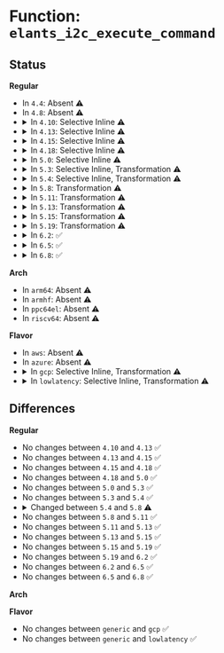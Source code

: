 # Function: <code>elants_i2c_execute_command</code>

## Status
<b>Regular</b>
<ul>
<li>
In <code>4.4</code>: Absent ⚠️
</li>
<li>
In <code>4.8</code>: Absent ⚠️
</li>
<li>
<details>
<summary>In <code>4.10</code>: Selective Inline ⚠️</summary>

```c
int elants_i2c_execute_command(struct i2c_client *client, const u8 *cmd, size_t cmd_size, u8 *resp, size_t resp_size);
```

**Collision:** Unique Static

**Inline:** Selective

**Transformation:** False

**Instances:**

```
In drivers/input/touchscreen/elants_i2c.c (ffffffff81700050)
Location: drivers/input/touchscreen/elants_i2c.c:190
Inline: True
Direct callers:
  - drivers/input/touchscreen/elants_i2c.c:elants_i2c_initialize
  - drivers/input/touchscreen/elants_i2c.c:elants_i2c_initialize
  - drivers/input/touchscreen/elants_i2c.c:elants_i2c_initialize
  - drivers/input/touchscreen/elants_i2c.c:elants_i2c_initialize
  - drivers/input/touchscreen/elants_i2c.c:elants_i2c_initialize
  - drivers/input/touchscreen/elants_i2c.c:elants_i2c_initialize
  - drivers/input/touchscreen/elants_i2c.c:elants_i2c_initialize
  - drivers/input/touchscreen/elants_i2c.c:elants_i2c_initialize
```
**Symbols:**

```
ffffffff81700050-ffffffff81700139: elants_i2c_execute_command (STB_LOCAL)
```
</details>
</li>
<li>
<details>
<summary>In <code>4.13</code>: Selective Inline ⚠️</summary>

```c
int elants_i2c_execute_command(struct i2c_client *client, const u8 *cmd, size_t cmd_size, u8 *resp, size_t resp_size);
```

**Collision:** Unique Static

**Inline:** Selective

**Transformation:** False

**Instances:**

```
In drivers/input/touchscreen/elants_i2c.c (ffffffff81715950)
Location: drivers/input/touchscreen/elants_i2c.c:190
Inline: True
Direct callers:
  - drivers/input/touchscreen/elants_i2c.c:elants_i2c_initialize
  - drivers/input/touchscreen/elants_i2c.c:elants_i2c_initialize
  - drivers/input/touchscreen/elants_i2c.c:elants_i2c_initialize
  - drivers/input/touchscreen/elants_i2c.c:elants_i2c_initialize
  - drivers/input/touchscreen/elants_i2c.c:elants_i2c_initialize
  - drivers/input/touchscreen/elants_i2c.c:elants_i2c_initialize
  - drivers/input/touchscreen/elants_i2c.c:elants_i2c_initialize
  - drivers/input/touchscreen/elants_i2c.c:elants_i2c_initialize
```
**Symbols:**

```
ffffffff81715950-ffffffff81715a3c: elants_i2c_execute_command (STB_LOCAL)
```
</details>
</li>
<li>
<details>
<summary>In <code>4.15</code>: Selective Inline ⚠️</summary>

```c
int elants_i2c_execute_command(struct i2c_client *client, const u8 *cmd, size_t cmd_size, u8 *resp, size_t resp_size);
```

**Collision:** Unique Static

**Inline:** Selective

**Transformation:** False

**Instances:**

```
In drivers/input/touchscreen/elants_i2c.c (ffffffff81786b50)
Location: drivers/input/touchscreen/elants_i2c.c:191
Inline: True
Direct callers:
  - drivers/input/touchscreen/elants_i2c.c:elants_i2c_initialize
  - drivers/input/touchscreen/elants_i2c.c:elants_i2c_initialize
  - drivers/input/touchscreen/elants_i2c.c:elants_i2c_initialize
  - drivers/input/touchscreen/elants_i2c.c:elants_i2c_initialize
  - drivers/input/touchscreen/elants_i2c.c:elants_i2c_initialize
  - drivers/input/touchscreen/elants_i2c.c:elants_i2c_initialize
  - drivers/input/touchscreen/elants_i2c.c:elants_i2c_initialize
  - drivers/input/touchscreen/elants_i2c.c:elants_i2c_initialize
```
**Symbols:**

```
ffffffff81786b50-ffffffff81786c3c: elants_i2c_execute_command (STB_LOCAL)
```
</details>
</li>
<li>
<details>
<summary>In <code>4.18</code>: Selective Inline ⚠️</summary>

```c
int elants_i2c_execute_command(struct i2c_client *client, const u8 *cmd, size_t cmd_size, u8 *resp, size_t resp_size);
```

**Collision:** Unique Static

**Inline:** Selective

**Transformation:** False

**Instances:**

```
In drivers/input/touchscreen/elants_i2c.c (ffffffff817c7c20)
Location: drivers/input/touchscreen/elants_i2c.c:190
Inline: True
Direct callers:
  - drivers/input/touchscreen/elants_i2c.c:elants_i2c_initialize
  - drivers/input/touchscreen/elants_i2c.c:elants_i2c_initialize
  - drivers/input/touchscreen/elants_i2c.c:elants_i2c_initialize
  - drivers/input/touchscreen/elants_i2c.c:elants_i2c_initialize
  - drivers/input/touchscreen/elants_i2c.c:elants_i2c_initialize
  - drivers/input/touchscreen/elants_i2c.c:elants_i2c_initialize
  - drivers/input/touchscreen/elants_i2c.c:elants_i2c_initialize
  - drivers/input/touchscreen/elants_i2c.c:elants_i2c_initialize
```
**Symbols:**

```
ffffffff817c7c20-ffffffff817c7d09: elants_i2c_execute_command (STB_LOCAL)
```
</details>
</li>
<li>
<details>
<summary>In <code>5.0</code>: Selective Inline ⚠️</summary>

```c
int elants_i2c_execute_command(struct i2c_client *client, const u8 *cmd, size_t cmd_size, u8 *resp, size_t resp_size);
```

**Collision:** Unique Static

**Inline:** Selective

**Transformation:** False

**Instances:**

```
In drivers/input/touchscreen/elants_i2c.c (ffffffff817ef2c0)
Location: drivers/input/touchscreen/elants_i2c.c:191
Inline: True
Direct callers:
  - drivers/input/touchscreen/elants_i2c.c:elants_i2c_initialize
  - drivers/input/touchscreen/elants_i2c.c:elants_i2c_initialize
  - drivers/input/touchscreen/elants_i2c.c:elants_i2c_initialize
  - drivers/input/touchscreen/elants_i2c.c:elants_i2c_initialize
  - drivers/input/touchscreen/elants_i2c.c:elants_i2c_initialize
  - drivers/input/touchscreen/elants_i2c.c:elants_i2c_initialize
  - drivers/input/touchscreen/elants_i2c.c:elants_i2c_initialize
  - drivers/input/touchscreen/elants_i2c.c:elants_i2c_initialize
```
**Symbols:**

```
ffffffff817ef2c0-ffffffff817ef3a9: elants_i2c_execute_command (STB_LOCAL)
```
</details>
</li>
<li>
<details>
<summary>In <code>5.3</code>: Selective Inline, Transformation ⚠️</summary>

```c
int elants_i2c_execute_command(struct i2c_client *client, const u8 *cmd, size_t cmd_size, u8 *resp, size_t resp_size);
```

**Collision:** Unique Static

**Inline:** Selective

**Transformation:** True

**Instances:**

```
In drivers/input/touchscreen/elants_i2c.c (ffffffff818311fb)
Location: drivers/input/touchscreen/elants_i2c.c:186
Inline: True
Direct callers:
  - drivers/input/touchscreen/elants_i2c.c:elants_i2c_initialize
  - drivers/input/touchscreen/elants_i2c.c:elants_i2c_initialize
  - drivers/input/touchscreen/elants_i2c.c:elants_i2c_initialize
  - drivers/input/touchscreen/elants_i2c.c:elants_i2c_initialize
  - drivers/input/touchscreen/elants_i2c.c:elants_i2c_initialize
  - drivers/input/touchscreen/elants_i2c.c:elants_i2c_initialize
  - drivers/input/touchscreen/elants_i2c.c:elants_i2c_initialize
  - drivers/input/touchscreen/elants_i2c.c:elants_i2c_initialize
```
**Symbols:**

```
ffffffff8182fdc0-ffffffff8182fe87: elants_i2c_execute_command (STB_LOCAL)
ffffffff818311fb-ffffffff81831221: elants_i2c_execute_command.cold (STB_LOCAL)
```
</details>
</li>
<li>
<details>
<summary>In <code>5.4</code>: Selective Inline, Transformation ⚠️</summary>

```c
int elants_i2c_execute_command(struct i2c_client *client, const u8 *cmd, size_t cmd_size, u8 *resp, size_t resp_size);
```

**Collision:** Unique Static

**Inline:** Selective

**Transformation:** True

**Instances:**

```
In drivers/input/touchscreen/elants_i2c.c (ffffffff81862b2b)
Location: drivers/input/touchscreen/elants_i2c.c:186
Inline: True
Direct callers:
  - drivers/input/touchscreen/elants_i2c.c:elants_i2c_initialize
  - drivers/input/touchscreen/elants_i2c.c:elants_i2c_initialize
  - drivers/input/touchscreen/elants_i2c.c:elants_i2c_initialize
  - drivers/input/touchscreen/elants_i2c.c:elants_i2c_initialize
  - drivers/input/touchscreen/elants_i2c.c:elants_i2c_initialize
  - drivers/input/touchscreen/elants_i2c.c:elants_i2c_initialize
  - drivers/input/touchscreen/elants_i2c.c:elants_i2c_initialize
  - drivers/input/touchscreen/elants_i2c.c:elants_i2c_initialize
```
**Symbols:**

```
ffffffff818616f0-ffffffff818617b7: elants_i2c_execute_command (STB_LOCAL)
ffffffff81862b2b-ffffffff81862b51: elants_i2c_execute_command.cold (STB_LOCAL)
```
</details>
</li>
<li>
<details>
<summary>In <code>5.8</code>: Transformation ⚠️</summary>

```c
int elants_i2c_execute_command(struct i2c_client *client, const u8 *cmd, size_t cmd_size, u8 *resp, size_t resp_size, int retries, const char *cmd_name);
```

**Collision:** Unique Static

**Inline:** No

**Transformation:** True

**Instances:**

```
In drivers/input/touchscreen/elants_i2c.c (0)
Location: drivers/input/touchscreen/elants_i2c.c:193
Inline: False
Direct callers:
  - drivers/input/touchscreen/elants_i2c.c:show_calibration_count
  - drivers/input/touchscreen/elants_i2c.c:elants_i2c_initialize
  - drivers/input/touchscreen/elants_i2c.c:elants_i2c_initialize
  - drivers/input/touchscreen/elants_i2c.c:elants_i2c_initialize
  - drivers/input/touchscreen/elants_i2c.c:elants_i2c_query_ts_info
  - drivers/input/touchscreen/elants_i2c.c:elants_i2c_query_ts_info
  - drivers/input/touchscreen/elants_i2c.c:elants_i2c_query_ts_info
  - drivers/input/touchscreen/elants_i2c.c:elants_i2c_query_ts_info
  - drivers/input/touchscreen/elants_i2c.c:elants_i2c_query_fw_version
```
**Symbols:**

```
ffffffff81934640-ffffffff819347a4: elants_i2c_execute_command (STB_LOCAL)
ffffffff81935c87-ffffffff81935cf0: elants_i2c_execute_command.cold (STB_LOCAL)
```
</details>
</li>
<li>
<details>
<summary>In <code>5.11</code>: Transformation ⚠️</summary>

```c
int elants_i2c_execute_command(struct i2c_client *client, const u8 *cmd, size_t cmd_size, u8 *resp, size_t resp_size, int retries, const char *cmd_name);
```

**Collision:** Unique Static

**Inline:** No

**Transformation:** True

**Instances:**

```
In drivers/input/touchscreen/elants_i2c.c (0)
Location: drivers/input/touchscreen/elants_i2c.c:198
Inline: False
Direct callers:
  - drivers/input/touchscreen/elants_i2c.c:show_calibration_count
  - drivers/input/touchscreen/elants_i2c.c:elants_i2c_initialize
  - drivers/input/touchscreen/elants_i2c.c:elants_i2c_initialize
  - drivers/input/touchscreen/elants_i2c.c:elants_i2c_initialize
  - drivers/input/touchscreen/elants_i2c.c:elants_i2c_query_ts_info
  - drivers/input/touchscreen/elants_i2c.c:elants_i2c_query_ts_info
  - drivers/input/touchscreen/elants_i2c.c:elants_i2c_query_ts_info
  - drivers/input/touchscreen/elants_i2c.c:elants_i2c_query_ts_info
  - drivers/input/touchscreen/elants_i2c.c:elants_i2c_query_fw_version
```
**Symbols:**

```
ffffffff8193b6a0-ffffffff8193b804: elants_i2c_execute_command (STB_LOCAL)
ffffffff81c238c9-ffffffff81c23932: elants_i2c_execute_command.cold (STB_LOCAL)
```
</details>
</li>
<li>
<details>
<summary>In <code>5.13</code>: Transformation ⚠️</summary>

```c
int elants_i2c_execute_command(struct i2c_client *client, const u8 *cmd, size_t cmd_size, u8 *resp, size_t resp_size, int retries, const char *cmd_name);
```

**Collision:** Unique Static

**Inline:** No

**Transformation:** True

**Instances:**

```
In drivers/input/touchscreen/elants_i2c.c (0)
Location: drivers/input/touchscreen/elants_i2c.c:211
Inline: False
Direct callers:
  - drivers/input/touchscreen/elants_i2c.c:show_calibration_count
  - drivers/input/touchscreen/elants_i2c.c:elants_i2c_initialize
  - drivers/input/touchscreen/elants_i2c.c:elants_i2c_initialize
  - drivers/input/touchscreen/elants_i2c.c:elants_i2c_initialize
  - drivers/input/touchscreen/elants_i2c.c:elants_i2c_initialize
  - drivers/input/touchscreen/elants_i2c.c:elants_i2c_initialize
  - drivers/input/touchscreen/elants_i2c.c:elants_i2c_initialize
  - drivers/input/touchscreen/elants_i2c.c:elants_i2c_query_ts_info_ekth
  - drivers/input/touchscreen/elants_i2c.c:elants_i2c_query_ts_info_ekth
  - drivers/input/touchscreen/elants_i2c.c:elants_i2c_query_ts_info_ekth
  - drivers/input/touchscreen/elants_i2c.c:elants_i2c_query_ts_info_ekth
```
**Symbols:**

```
ffffffff8191ec60-ffffffff8191eddc: elants_i2c_execute_command (STB_LOCAL)
ffffffff81c158a7-ffffffff81c15916: elants_i2c_execute_command.cold (STB_LOCAL)
```
</details>
</li>
<li>
<details>
<summary>In <code>5.15</code>: Transformation ⚠️</summary>

```c
int elants_i2c_execute_command(struct i2c_client *client, const u8 *cmd, size_t cmd_size, u8 *resp, size_t resp_size, int retries, const char *cmd_name);
```

**Collision:** Unique Static

**Inline:** No

**Transformation:** True

**Instances:**

```
In drivers/input/touchscreen/elants_i2c.c (0)
Location: drivers/input/touchscreen/elants_i2c.c:224
Inline: False
Direct callers:
  - drivers/input/touchscreen/elants_i2c.c:show_calibration_count
  - drivers/input/touchscreen/elants_i2c.c:elants_i2c_initialize
  - drivers/input/touchscreen/elants_i2c.c:elants_i2c_initialize
  - drivers/input/touchscreen/elants_i2c.c:elants_i2c_initialize
  - drivers/input/touchscreen/elants_i2c.c:elants_i2c_initialize
  - drivers/input/touchscreen/elants_i2c.c:elants_i2c_initialize
  - drivers/input/touchscreen/elants_i2c.c:elants_i2c_initialize
  - drivers/input/touchscreen/elants_i2c.c:elants_i2c_query_ts_info_ekth
  - drivers/input/touchscreen/elants_i2c.c:elants_i2c_query_ts_info_ekth
  - drivers/input/touchscreen/elants_i2c.c:elants_i2c_query_ts_info_ekth
  - drivers/input/touchscreen/elants_i2c.c:elants_i2c_query_ts_info_ekth
```
**Symbols:**

```
ffffffff819c1a10-ffffffff819c1b86: elants_i2c_execute_command (STB_LOCAL)
ffffffff81d24248-ffffffff81d242b7: elants_i2c_execute_command.cold (STB_LOCAL)
```
</details>
</li>
<li>
<details>
<summary>In <code>5.19</code>: Transformation ⚠️</summary>

```c
int elants_i2c_execute_command(struct i2c_client *client, const u8 *cmd, size_t cmd_size, u8 *resp, size_t resp_size, int retries, const char *cmd_name);
```

**Collision:** Unique Static

**Inline:** No

**Transformation:** True

**Instances:**

```
In drivers/input/touchscreen/elants_i2c.c (0)
Location: drivers/input/touchscreen/elants_i2c.c:224
Inline: False
Direct callers:
  - drivers/input/touchscreen/elants_i2c.c:show_calibration_count
  - drivers/input/touchscreen/elants_i2c.c:elants_i2c_initialize
  - drivers/input/touchscreen/elants_i2c.c:elants_i2c_initialize
  - drivers/input/touchscreen/elants_i2c.c:elants_i2c_initialize
  - drivers/input/touchscreen/elants_i2c.c:elants_i2c_initialize
  - drivers/input/touchscreen/elants_i2c.c:elants_i2c_initialize
  - drivers/input/touchscreen/elants_i2c.c:elants_i2c_initialize
  - drivers/input/touchscreen/elants_i2c.c:elants_i2c_query_ts_info_ekth
  - drivers/input/touchscreen/elants_i2c.c:elants_i2c_query_ts_info_ekth
  - drivers/input/touchscreen/elants_i2c.c:elants_i2c_query_ts_info_ekth
  - drivers/input/touchscreen/elants_i2c.c:elants_i2c_query_ts_info_ekth
```
**Symbols:**

```
ffffffff81b21d20-ffffffff81b21ede: elants_i2c_execute_command (STB_LOCAL)
ffffffff81ef009c-ffffffff81ef0105: elants_i2c_execute_command.cold (STB_LOCAL)
```
</details>
</li>
<li>
<details>
<summary>In <code>6.2</code>: ✅</summary>

```c
int elants_i2c_execute_command(struct i2c_client *client, const u8 *cmd, size_t cmd_size, u8 *resp, size_t resp_size, int retries, const char *cmd_name);
```

**Collision:** Unique Static

**Inline:** No

**Transformation:** False

**Instances:**

```
In drivers/input/touchscreen/elants_i2c.c (ffffffff81cb4140)
Location: drivers/input/touchscreen/elants_i2c.c:224
Inline: False
Direct callers:
  - drivers/input/touchscreen/elants_i2c.c:show_calibration_count
  - drivers/input/touchscreen/elants_i2c.c:elants_i2c_initialize
  - drivers/input/touchscreen/elants_i2c.c:elants_i2c_initialize
  - drivers/input/touchscreen/elants_i2c.c:elants_i2c_initialize
  - drivers/input/touchscreen/elants_i2c.c:elants_i2c_initialize
  - drivers/input/touchscreen/elants_i2c.c:elants_i2c_initialize
  - drivers/input/touchscreen/elants_i2c.c:elants_i2c_initialize
  - drivers/input/touchscreen/elants_i2c.c:elants_i2c_query_ts_info_ekth
  - drivers/input/touchscreen/elants_i2c.c:elants_i2c_query_ts_info_ekth
  - drivers/input/touchscreen/elants_i2c.c:elants_i2c_query_ts_info_ekth
  - drivers/input/touchscreen/elants_i2c.c:elants_i2c_query_ts_info_ekth
```
**Symbols:**

```
ffffffff81cb4140-ffffffff81cb4371: elants_i2c_execute_command (STB_LOCAL)
```
</details>
</li>
<li>
<details>
<summary>In <code>6.5</code>: ✅</summary>

```c
int elants_i2c_execute_command(struct i2c_client *client, const u8 *cmd, size_t cmd_size, u8 *resp, size_t resp_size, int retries, const char *cmd_name);
```

**Collision:** Unique Static

**Inline:** No

**Transformation:** False

**Instances:**

```
In drivers/input/touchscreen/elants_i2c.c (ffffffff81d1b790)
Location: drivers/input/touchscreen/elants_i2c.c:224
Inline: False
Direct callers:
  - drivers/input/touchscreen/elants_i2c.c:show_calibration_count
  - drivers/input/touchscreen/elants_i2c.c:elants_i2c_initialize
  - drivers/input/touchscreen/elants_i2c.c:elants_i2c_initialize
  - drivers/input/touchscreen/elants_i2c.c:elants_i2c_initialize
  - drivers/input/touchscreen/elants_i2c.c:elants_i2c_initialize
  - drivers/input/touchscreen/elants_i2c.c:elants_i2c_initialize
  - drivers/input/touchscreen/elants_i2c.c:elants_i2c_initialize
  - drivers/input/touchscreen/elants_i2c.c:elants_i2c_query_ts_info_ekth
  - drivers/input/touchscreen/elants_i2c.c:elants_i2c_query_ts_info_ekth
  - drivers/input/touchscreen/elants_i2c.c:elants_i2c_query_ts_info_ekth
  - drivers/input/touchscreen/elants_i2c.c:elants_i2c_query_ts_info_ekth
```
**Symbols:**

```
ffffffff81d1b790-ffffffff81d1b9bd: elants_i2c_execute_command (STB_LOCAL)
```
</details>
</li>
<li>
<details>
<summary>In <code>6.8</code>: ✅</summary>

```c
int elants_i2c_execute_command(struct i2c_client *client, const u8 *cmd, size_t cmd_size, u8 *resp, size_t resp_size, int retries, const char *cmd_name);
```

**Collision:** Unique Static

**Inline:** No

**Transformation:** False

**Instances:**

```
In drivers/input/touchscreen/elants_i2c.c (ffffffff81dd14e0)
Location: drivers/input/touchscreen/elants_i2c.c:224
Inline: False
Direct callers:
  - drivers/input/touchscreen/elants_i2c.c:show_calibration_count
  - drivers/input/touchscreen/elants_i2c.c:elants_i2c_initialize
  - drivers/input/touchscreen/elants_i2c.c:elants_i2c_initialize
  - drivers/input/touchscreen/elants_i2c.c:elants_i2c_initialize
  - drivers/input/touchscreen/elants_i2c.c:elants_i2c_initialize
  - drivers/input/touchscreen/elants_i2c.c:elants_i2c_initialize
  - drivers/input/touchscreen/elants_i2c.c:elants_i2c_initialize
  - drivers/input/touchscreen/elants_i2c.c:elants_i2c_query_ts_info_ekth
  - drivers/input/touchscreen/elants_i2c.c:elants_i2c_query_ts_info_ekth
  - drivers/input/touchscreen/elants_i2c.c:elants_i2c_query_ts_info_ekth
  - drivers/input/touchscreen/elants_i2c.c:elants_i2c_query_ts_info_ekth
```
**Symbols:**

```
ffffffff81dd14e0-ffffffff81dd170d: elants_i2c_execute_command (STB_LOCAL)
```
</details>
</li>
</ul>
<b>Arch</b>
<ul>
<li>
In <code>arm64</code>: Absent ⚠️
</li>
<li>
In <code>armhf</code>: Absent ⚠️
</li>
<li>
In <code>ppc64el</code>: Absent ⚠️
</li>
<li>
In <code>riscv64</code>: Absent ⚠️
</li>
</ul>
<b>Flavor</b>
<ul>
<li>
In <code>aws</code>: Absent ⚠️
</li>
<li>
In <code>azure</code>: Absent ⚠️
</li>
<li>
<details>
<summary>In <code>gcp</code>: Selective Inline, Transformation ⚠️</summary>

```c
int elants_i2c_execute_command(struct i2c_client *client, const u8 *cmd, size_t cmd_size, u8 *resp, size_t resp_size);
```

**Collision:** Unique Static

**Inline:** Selective

**Transformation:** True

**Instances:**

```
In drivers/input/touchscreen/elants_i2c.c (ffffffff81856cbb)
Location: drivers/input/touchscreen/elants_i2c.c:186
Inline: True
Direct callers:
  - drivers/input/touchscreen/elants_i2c.c:elants_i2c_initialize
  - drivers/input/touchscreen/elants_i2c.c:elants_i2c_initialize
  - drivers/input/touchscreen/elants_i2c.c:elants_i2c_initialize
  - drivers/input/touchscreen/elants_i2c.c:elants_i2c_initialize
  - drivers/input/touchscreen/elants_i2c.c:elants_i2c_initialize
  - drivers/input/touchscreen/elants_i2c.c:elants_i2c_initialize
  - drivers/input/touchscreen/elants_i2c.c:elants_i2c_initialize
  - drivers/input/touchscreen/elants_i2c.c:elants_i2c_initialize
```
**Symbols:**

```
ffffffff81855880-ffffffff81855947: elants_i2c_execute_command (STB_LOCAL)
ffffffff81856cbb-ffffffff81856ce1: elants_i2c_execute_command.cold (STB_LOCAL)
```
</details>
</li>
<li>
<details>
<summary>In <code>lowlatency</code>: Selective Inline, Transformation ⚠️</summary>

```c
int elants_i2c_execute_command(struct i2c_client *client, const u8 *cmd, size_t cmd_size, u8 *resp, size_t resp_size);
```

**Collision:** Unique Static

**Inline:** Selective

**Transformation:** True

**Instances:**

```
In drivers/input/touchscreen/elants_i2c.c (ffffffff81871deb)
Location: drivers/input/touchscreen/elants_i2c.c:186
Inline: True
Direct callers:
  - drivers/input/touchscreen/elants_i2c.c:elants_i2c_initialize
  - drivers/input/touchscreen/elants_i2c.c:elants_i2c_initialize
  - drivers/input/touchscreen/elants_i2c.c:elants_i2c_initialize
  - drivers/input/touchscreen/elants_i2c.c:elants_i2c_initialize
  - drivers/input/touchscreen/elants_i2c.c:elants_i2c_initialize
  - drivers/input/touchscreen/elants_i2c.c:elants_i2c_initialize
  - drivers/input/touchscreen/elants_i2c.c:elants_i2c_initialize
  - drivers/input/touchscreen/elants_i2c.c:elants_i2c_initialize
```
**Symbols:**

```
ffffffff818709b0-ffffffff81870a77: elants_i2c_execute_command (STB_LOCAL)
ffffffff81871deb-ffffffff81871e11: elants_i2c_execute_command.cold (STB_LOCAL)
```
</details>
</li>
</ul>

## Differences
<b>Regular</b>
<ul>
<li>
No changes between <code>4.10</code> and <code>4.13</code> ✅
</li>
<li>
No changes between <code>4.13</code> and <code>4.15</code> ✅
</li>
<li>
No changes between <code>4.15</code> and <code>4.18</code> ✅
</li>
<li>
No changes between <code>4.18</code> and <code>5.0</code> ✅
</li>
<li>
No changes between <code>5.0</code> and <code>5.3</code> ✅
</li>
<li>
No changes between <code>5.3</code> and <code>5.4</code> ✅
</li>
<li>
<details>
<summary>Changed between <code>5.4</code> and <code>5.8</code> ⚠️</summary>
<ul>
<li>
<b>Param added. </b>
<code>int retries</code>
</li>
<li>
<b>Param added. </b>
<code>const char *cmd_name</code>
</li>
</ul>
</details>
</li>
<li>
No changes between <code>5.8</code> and <code>5.11</code> ✅
</li>
<li>
No changes between <code>5.11</code> and <code>5.13</code> ✅
</li>
<li>
No changes between <code>5.13</code> and <code>5.15</code> ✅
</li>
<li>
No changes between <code>5.15</code> and <code>5.19</code> ✅
</li>
<li>
No changes between <code>5.19</code> and <code>6.2</code> ✅
</li>
<li>
No changes between <code>6.2</code> and <code>6.5</code> ✅
</li>
<li>
No changes between <code>6.5</code> and <code>6.8</code> ✅
</li>
</ul>
<b>Arch</b>
<ul>
</ul>
<b>Flavor</b>
<ul>
<li>
No changes between <code>generic</code> and <code>gcp</code> ✅
</li>
<li>
No changes between <code>generic</code> and <code>lowlatency</code> ✅
</li>
</ul>
